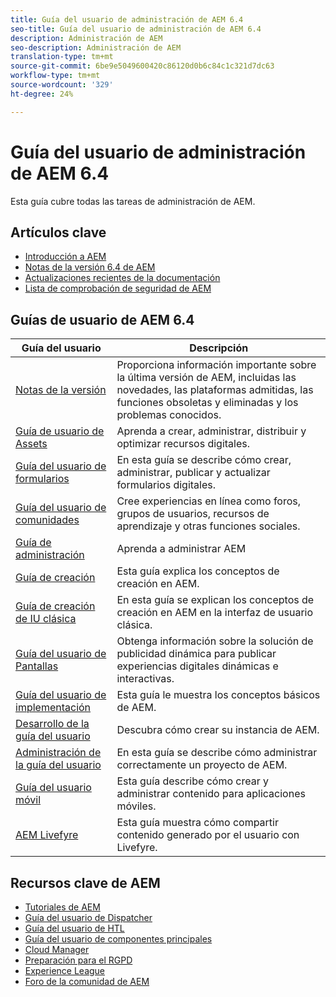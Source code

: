 ```yaml
---
title: Guía del usuario de administración de AEM 6.4
seo-title: Guía del usuario de administración de AEM 6.4
description: Administración de AEM
seo-description: Administración de AEM
translation-type: tm+mt
source-git-commit: 6be9e5049600420c86120d0b6c84c1c321d7dc63
workflow-type: tm+mt
source-wordcount: '329'
ht-degree: 24%

---
```



# Guía del usuario de administración de AEM 6.4

Esta guía cubre todas las tareas de administración de AEM.

## Artículos clave

* [Introducción a AEM](https://helpx.adobe.com/experience-manager/get-started.html)
* [Notas de la versión 6.4 de AEM](/help/release-notes/home.md)
* [Actualizaciones recientes de la documentación](https://helpx.adobe.com/experience-manager/documentation-updates.html)
* [Lista de comprobación de seguridad de AEM](/help/sites-administering/security-checklist.md)

## Guías de usuario de AEM 6.4

| Guía del usuario | Descripción |
|--- |---|
| [Notas de la versión](/help/release-notes/home.md) | Proporciona información importante sobre la última versión de AEM, incluidas las novedades, las plataformas admitidas, las funciones obsoletas y eliminadas y los problemas conocidos. |
| [Guía de usuario de Assets](/help/assets/home.md) | Aprenda a crear, administrar, distribuir y optimizar recursos digitales. |
| [Guía del usuario de formularios](/help/forms/home.md) | En esta guía se describe cómo crear, administrar, publicar y actualizar formularios digitales. |
| [Guía del usuario de comunidades](/help/communities/home.md) | Cree experiencias en línea como foros, grupos de usuarios, recursos de aprendizaje y otras funciones sociales. |
| [Guía de administración](/help/sites-administering/home.md) | Aprenda a administrar AEM |
| [Guía de creación](/help/sites-authoring/home.md) | Esta guía explica los conceptos de creación en AEM. |
| [Guía de creación de IU clásica](/help/sites-classic-ui-authoring/home.md) | En esta guía se explican los conceptos de creación en AEM en la interfaz de usuario clásica. |
| [Guía del usuario de Pantallas](https://docs.adobe.com/content/help/en/experience-manager-screens/user-guide/aem-screens-introduction.html) | Obtenga información sobre la solución de publicidad dinámica para publicar experiencias digitales dinámicas e interactivas. |
| [Guía del usuario de implementación](/help/sites-deploying/home.md) | Esta guía le muestra los conceptos básicos de AEM. |
| [Desarrollo de la guía del usuario](/help/sites-developing/home.md) | Descubra cómo crear su instancia de AEM. |
| [Administración de la guía del usuario](/help/managing/home.md) | En esta guía se describe cómo administrar correctamente un proyecto de AEM. |
| [Guía del usuario móvil](/help/mobile/home.md) | Esta guía describe cómo crear y administrar contenido para aplicaciones móviles. |
| [AEM Livefyre](https://marketing.adobe.com/resources/help/en_US/livefyre/home.html) | Esta guía muestra cómo compartir contenido generado por el usuario con Livefyre. |

## Recursos clave de AEM

* [Tutoriales de AEM](https://helpx.adobe.com/experience-manager/kt/index/aem-6-4-videos.html)
* [Guía del usuario de Dispatcher](https://docs.adobe.com/content/help/es-ES/experience-manager-dispatcher/using/dispatcher.html)
* [Guía del usuario de HTL](https://docs.adobe.com/content/help/es-ES/experience-manager-htl/using/overview.html)
* [Guía del usuario de componentes principales](https://docs.adobe.com/content/help/es-ES/experience-manager-core-components/using/introduction.html)
* [Cloud Manager](https://docs.adobe.com/content/help/es-ES/experience-manager-cloud-manager/using/introduction-to-cloud-manager.html)
* [Preparación para el RGPD](/help/managing/data-protection-and-privacy.md)
* [Experience League](https://guided.adobe.com/?promoid=K42KVXHD&amp;mv=other#solutions/experience-manager)
* [Foro de la comunidad de AEM](https://forums.adobe.com/community/experience-cloud/marketing-cloud/experience-manager)